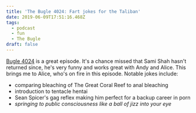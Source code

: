 ```yaml
---
title: 'The Bugle 4024: Fart jokes for the Taliban'
date: 2019-06-09T17:51:16.468Z
tags:
  - podcast
  - fun
  - The Bugle
draft: false
---
```

[Bugle 4024](https://soundcloud.com/the-bugle/bugle-4024-fart-jokes-for-the-taliban) is a great episode. It's a chance missed that Sami Shah hasn't returned since, he's very funny and works great with Andy and Alice. This brings me to Alice, who's on fire in this episode. Notable jokes include:

- comparing bleaching of The Great Coral Reef to anal bleaching
- introduction to tentacle hentai
- Sean Spicer's gag reflex making him perfect for a backup career in porn
- _springing to public consciousness like a ball of jizz into your eye_
